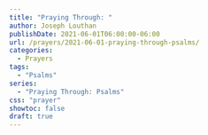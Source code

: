 ```yaml
---
title: "Praying Through: "
author: Joseph Louthan
publishDate: 2021-06-01T06:00:00-06:00
url: /prayers/2021-06-01-praying-through-psalms/
categories:
  - Prayers
tags:
  - "Psalms"
series:
  - "Praying Through: Psalms"
css: "prayer"
showtoc: false
draft: true
---
```

<div style="font-variant: small-caps;">

</div>

```text

```

